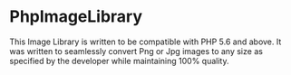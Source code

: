 # PhpImageLibrary
This Image Library is written to be compatible with PHP 5.6 and above. It was written to seamlessly convert Png or Jpg images to any size as specified by the developer while maintaining 100% quality.
